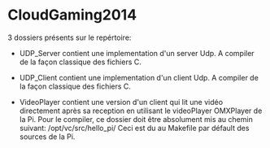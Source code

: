 CloudGaming2014
===============

3 dossiers présents sur le repértoire:

- UDP_Server contient une implementation d'un server Udp. A compiler de la façon classique des fichiers C.

- UDP_Client contient une implementation d'un client Udp. A compiler de la façon classique des fichiers C.

- VideoPlayer contient une version d'un client qui lit une vidéo directement après sa reception en utilisant le videoPlayer OMXPlayer
de la Pi. Pour le compiler, ce dossier doit être absolument mis au chemin suivant:
/opt/vc/src/hello_pi/
Ceci est du au Makefile par défault des sources de la Pi.

